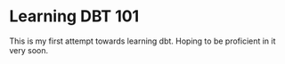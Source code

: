 # Learning DBT 101

This is my first attempt towards learning dbt. Hoping to be proficient in it very soon.
